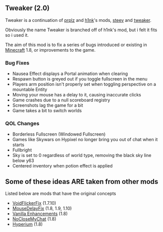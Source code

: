 ## Tweaker (2.0)

Tweaker is a continuation of [prplz](https://github.com/prplz) and [h1nk](https://github.com/h1nk)'s mods, [steev](https://github.com/prplz/steev) and [tweaker](https://github.com/h1nk/tweaker).

Obviously the name Tweaker is branched off of h1nk's mod, but i felt it fits so i used it.

The aim of this mod is to fix a series of bugs introduced or existing in [Minecraft](https://minecraft.net) 1.8, or improvements to the game.

### Bug Fixes

- Nausea Effect displays a Portal animation when clearing
- Respawn button is greyed out if you toggle fullscreen in the menu
- Players arm position isn't properly set when toggling perspective on a mountable Entity
- Moving your mouse has a delay to it, causing inaccurate clicks
- Game crashes due to a null scoreboard registry
- Screenshots lag the game for a bit
- Game takes a bit to switch worlds

### QOL Changes

- Borderless Fullscreen (Windowed Fullscreen)
- Games like Skywars on Hypixel no longer bring you out of chat when it starts
- Fullbright
- Sky is set to 0 regardless of world type, removing the black sky line below y63
- Centered inventory when potion effect is applied

## Some of these ideas ARE taken from other mods

Listed below are mods that have the original concepts

- [VoidFlickerFix](https://2pi.pw/mods/voidflickerfix) (1.7.10)
- [MouseDelayFix](https://prplz.io/mousedelayfix/) (1.8, 1.9, 1.10)
- [Vanilla Enhancements](https://minecraft.curseforge.com/projects/vanilla-enhancements) (1.8)
- [NoCloseMyChat](https://hypixel.net/threads/forge-modification-noclosemychat-for-mc-1-8.1260752/) (1.8)
- [Hyperium](https://hyperium.cc/) (1.8)